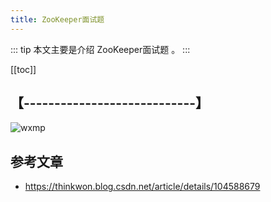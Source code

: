 ```yaml
---
title: ZooKeeper面试题
---
```


::: tip
本文主要是介绍 ZooKeeper面试题 。
:::

[[toc]]

## 【----------------------------】
<img class= "zoom-custom-imgs" :src="$withBase('/assets/img/ac/aibigscreen/sumcase-1.png')" alt="wxmp">


## 参考文章
* https://thinkwon.blog.csdn.net/article/details/104588679